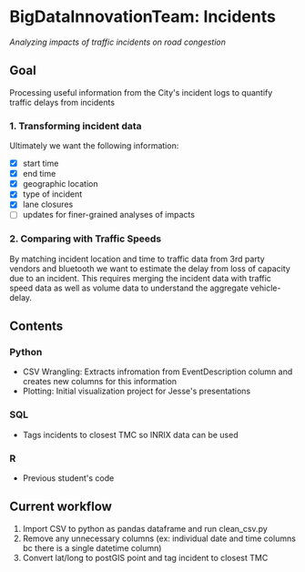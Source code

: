 # BigDataInnovationTeam: Incidents
*Analyzing impacts of traffic incidents on road congestion*

## Goal
Processing useful information from the City's incident logs to quantify traffic delays from incidents

### 1. Transforming incident data
Ultimately we want the following information:  
 - [x] start time
 - [x] end time
 - [x] geographic location
 - [x] type of incident
 - [x] lane closures
 - [ ] updates for finer-grained analyses of impacts
 
### 2. Comparing with Traffic Speeds
By matching incident location and time to traffic data from 3rd party vendors and bluetooth we want to estimate 
the delay from loss of capacity due to an incident. This requires merging the incident data with traffic speed 
data as well as volume data to understand the aggregate vehicle-delay. 

## Contents 

### Python
- CSV Wrangling: Extracts infromation from EventDescription column and creates new columns for this information
- Plotting: Initial visualization project for Jesse's presentations

### SQL
- Tags incidents to closest TMC so INRIX data can be used

### R
- Previous student's code

## Current workflow
1. Import CSV to python as pandas dataframe and run clean_csv.py
2. Remove any unnecessary columns (ex: individual date and time columns bc there is a single datetime column)
3. Convert lat/long to postGIS point and tag incident to closest TMC
